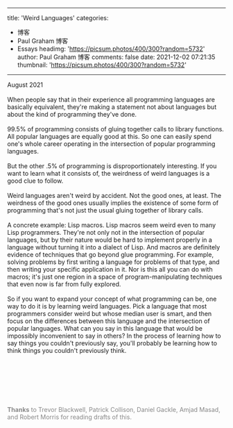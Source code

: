 
---
title: 'Weird Languages'
categories: 
 - 博客
 - Paul Graham 博客
 - Essays
headimg: 'https://picsum.photos/400/300?random=5732'
author: Paul Graham 博客
comments: false
date: 2021-12-02 07:21:35
thumbnail: 'https://picsum.photos/400/300?random=5732'
---

<div>   
August 2021<br><br>When people say that in their experience all programming languages
are basically equivalent, they're making a statement not about
languages but about the kind of programming they've done.<br><br>99.5% of programming consists of gluing together calls to library
functions. All popular languages are equally good at this. So one
can easily spend one's whole career operating in the intersection
of popular programming languages.<br><br>But the other .5% of programming is disproportionately interesting.
If you want to learn what it consists of, the weirdness of weird
languages is a good clue to follow.<br><br>Weird languages aren't weird by accident. Not the good ones, at
least. The weirdness of the good ones usually implies the existence
of some form of programming that's not just the usual gluing together
of library calls.<br><br>A concrete example: Lisp macros. Lisp macros seem weird even to
many Lisp programmers. They're not only not in the intersection of
popular languages, but by their nature would be hard to implement
properly in a language without turning it into a dialect of
Lisp. And macros are definitely evidence of techniques that go
beyond glue programming. For example, solving problems by first
writing a language for problems of that type, and then writing
your specific application in it. Nor is this all you can do with
macros; it's just one region in a space of program-manipulating
techniques that even now is far from fully explored.<br><br>So if you want to expand your concept of what programming can be,
one way to do it is by learning weird languages. Pick a language
that most programmers consider weird but whose median user is smart,
and then focus on the differences between this language and the
intersection of popular languages. What can you say in this language
that would be impossibly inconvenient to say in others? In the
process of learning how to say things you couldn't previously say,
you'll probably be learning how to think things you couldn't
previously think.<br><br><br><br><br><br><br><br><font color="888888">
<b>Thanks</b> to Trevor Blackwell, Patrick Collison, Daniel Gackle, Amjad
Masad, and Robert Morris for reading drafts of this.
</font><br><br>  
</div>
            